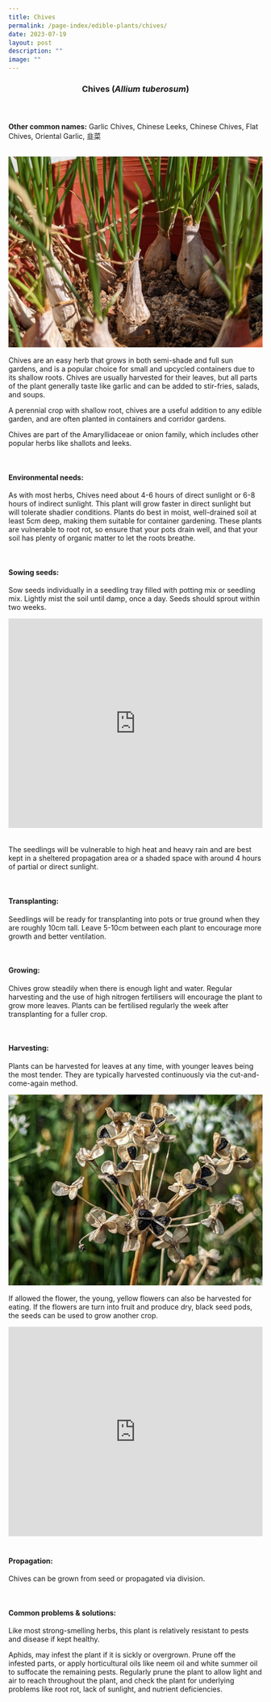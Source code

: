 ```yaml
---
title: Chives
permalink: /page-index/edible-plants/chives/
date: 2023-07-19
layout: post
description: ""
image: ""
---
```

<header>
	<h3>Chives (<em>Allium tuberosum</em>)</h3>
</header>
	
<section>
	<p><strong>Other common names:</strong> Garlic Chives, Chinese Leeks, Chinese Chives, Flat Chives, Oriental Garlic, 韭菜</p>
	<br>
</section>

<section>
	<img title="Chives grown in pots. Photo by Jacqueline Chua." src="/images/Plants/Chives_JacChua.jpg">
	
<p>Chives are an easy herb that grows in both semi-shade and full sun gardens, and is a popular choice for small and upcycled containers due to its shallow roots. Chives are usually harvested for their leaves, but all parts of the plant generally taste like garlic and can be added to stir-fries, salads, and soups.</p>
<p>A perennial crop with shallow root, chives are a useful addition to any edible garden, and are often planted in containers and corridor gardens. </p>
<p>Chives are part of the Amaryllidaceae or onion family, which includes other popular herbs like shallots and leeks.</p>
	<br>
</section>

<section>
	<h4>Environmental needs:</h4>
<p>As with most herbs, Chives need about 4-6 hours of direct sunlight or 6-8 hours of indirect sunlight. This plant will grow faster in direct sunlight but will tolerate shadier conditions. Plants do best in moist, well-drained soil at least 5cm deep, making them suitable for container gardening. These plants are vulnerable to root rot, so ensure that your pots drain well, and that your soil has plenty of organic matter to let the roots breathe. </p>
<br>
	</section>

<section>
  <h4>Sowing seeds:</h4>
<p>Sow seeds individually in a seedling tray filled with potting mix or seedling mix. Lightly mist the soil until damp, once a day. Seeds should sprout within two weeks.</p>
	
<iframe width="100%" height="415" src="https://www.youtube.com/embed/x7J87wY7U6s" title="YouTube video player" frameborder="0" allow="accelerometer; autoplay; clipboard-write; encrypted-media; gyroscope; picture-in-picture; web-share" allowfullscreen=""></iframe>	<br>
	<br>

<p>The seedlings will be vulnerable to high heat and heavy rain and are best kept in a sheltered propagation area or a shaded space with around 4 hours of partial or direct sunlight.</p>
	<br>
</section>

<section>
	<h4>Transplanting:</h4>
<p>Seedlings will be ready for transplanting into pots or true ground when they are roughly 10cm tall. Leave 5-10cm between each plant to encourage more growth and better ventilation.</p>
<br>
</section>
	
<section>
	<h4>Growing:</h4>
<p>Chives grow steadily when there is enough light and water. Regular harvesting and the use of high nitrogen fertilisers will encourage the plant to grow more leaves. Plants can be fertilised regularly the week after transplanting for a fuller crop.</p>
	<br>
</section>

<section>
	<h4>Harvesting:</h4>
<p>Plants can be harvested for leaves at any time, with younger leaves being the most tender. They are typically harvested continuously via the cut-and-come-again method.</p>
	
<img title="Dry black seed pods of Chives. Photo by Jacqueline Chua." src="/images/Plants/Chives_JacChua%20(2).jpg">
<p>If allowed the flower, the young, yellow flowers can also be harvested for eating. If the flowers are turn into fruit and produce dry, black seed pods, the seeds can be used to grow another crop.</p>

<iframe allowfullscreen="" allow="accelerometer; autoplay; clipboard-write; encrypted-media; gyroscope; picture-in-picture; web-share" frameborder="0" title="YouTube video player" src="https://www.youtube.com/embed/FuWK90da0GY" height="415" width="100%"></iframe><br>
	<br>
</section>

<section>
	<h4>Propagation:</h4>
	<p>Chives can be grown from seed or propagated via division.  </p>
	<br>
</section>

<section>
	<h4>Common problems &amp; solutions:</h4>
<p>Like most strong-smelling herbs, this plant is relatively resistant to pests and disease if kept healthy.</p>
<p>Aphids, may infest the plant if it is sickly or overgrown. Prune off the infested parts, or apply horticultural oils like neem oil and white summer oil to suffocate the remaining pests. Regularly prune the plant to allow light and air to reach throughout the plant, and check the plant for underlying problems like root rot, lack of sunlight, and nutrient deficiencies. </p>
<br>
</section>